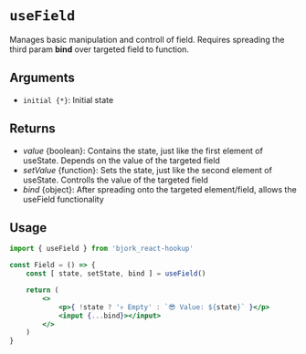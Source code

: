 # `useField`
Manages basic manipulation and controll of field. Requires spreading the third param __bind__ over targeted field to function.

## Arguments
- `initial {*}`: Initial state

## Returns
* _value_ {boolean}: Contains the state, just like the first element of useState. Depends on the value of the targeted field
* _setValue_ {function}: Sets the state, just like the second element of useState. Controlls the value of the targeted field
* _bind_ {object}: After spreading onto the targeted element/field, allows the useField functionality

## Usage
```jsx
import { useField } from 'bjork_react-hookup'

const Field = () => {
	const [ state, setState, bind ] = useField()

	return (
		<>
			<p>{ !state ? '💀 Empty' : `😎 Value: ${state}` }</p>
			<input {...bind}></input>
		</>
	)
}
```

